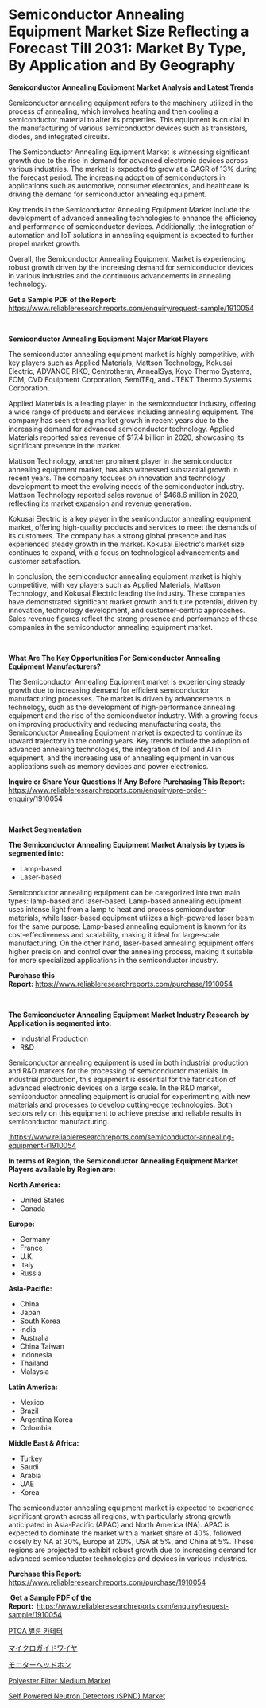 <p><h1>Semiconductor Annealing Equipment Market Size Reflecting a Forecast Till 2031: Market By Type, By Application and By Geography</h1></p><p><strong>Semiconductor Annealing Equipment Market Analysis and Latest Trends</strong></p>
<p><p>Semiconductor annealing equipment refers to the machinery utilized in the process of annealing, which involves heating and then cooling a semiconductor material to alter its properties. This equipment is crucial in the manufacturing of various semiconductor devices such as transistors, diodes, and integrated circuits.</p><p>The Semiconductor Annealing Equipment Market is witnessing significant growth due to the rise in demand for advanced electronic devices across various industries. The market is expected to grow at a CAGR of 13% during the forecast period. The increasing adoption of semiconductors in applications such as automotive, consumer electronics, and healthcare is driving the demand for semiconductor annealing equipment.</p><p>Key trends in the Semiconductor Annealing Equipment Market include the development of advanced annealing technologies to enhance the efficiency and performance of semiconductor devices. Additionally, the integration of automation and IoT solutions in annealing equipment is expected to further propel market growth.</p><p>Overall, the Semiconductor Annealing Equipment Market is experiencing robust growth driven by the increasing demand for semiconductor devices in various industries and the continuous advancements in annealing technology.</p></p>
<p><strong>Get a Sample PDF of the Report:&nbsp;</strong> <a href="https://www.reliableresearchreports.com/enquiry/request-sample/1910054">https://www.reliableresearchreports.com/enquiry/request-sample/1910054</a></p>
<p>&nbsp;</p>
<p><strong>Semiconductor Annealing Equipment Major Market Players</strong></p>
<p><p>The semiconductor annealing equipment market is highly competitive, with key players such as Applied Materials, Mattson Technology, Kokusai Electric, ADVANCE RIKO, Centrotherm, AnnealSys, Koyo Thermo Systems, ECM, CVD Equipment Corporation, SemiTEq, and JTEKT Thermo Systems Corporation.</p><p>Applied Materials is a leading player in the semiconductor industry, offering a wide range of products and services including annealing equipment. The company has seen strong market growth in recent years due to the increasing demand for advanced semiconductor technology. Applied Materials reported sales revenue of $17.4 billion in 2020, showcasing its significant presence in the market.</p><p>Mattson Technology, another prominent player in the semiconductor annealing equipment market, has also witnessed substantial growth in recent years. The company focuses on innovation and technology development to meet the evolving needs of the semiconductor industry. Mattson Technology reported sales revenue of $468.6 million in 2020, reflecting its market expansion and revenue generation.</p><p>Kokusai Electric is a key player in the semiconductor annealing equipment market, offering high-quality products and services to meet the demands of its customers. The company has a strong global presence and has experienced steady growth in the market. Kokusai Electric's market size continues to expand, with a focus on technological advancements and customer satisfaction.</p><p>In conclusion, the semiconductor annealing equipment market is highly competitive, with key players such as Applied Materials, Mattson Technology, and Kokusai Electric leading the industry. These companies have demonstrated significant market growth and future potential, driven by innovation, technology development, and customer-centric approaches. Sales revenue figures reflect the strong presence and performance of these companies in the semiconductor annealing equipment market.</p></p>
<p>&nbsp;</p>
<p><strong>What Are The Key Opportunities For Semiconductor Annealing Equipment Manufacturers?</strong></p>
<p><p>The Semiconductor Annealing Equipment market is experiencing steady growth due to increasing demand for efficient semiconductor manufacturing processes. The market is driven by advancements in technology, such as the development of high-performance annealing equipment and the rise of the semiconductor industry. With a growing focus on improving productivity and reducing manufacturing costs, the Semiconductor Annealing Equipment market is expected to continue its upward trajectory in the coming years. Key trends include the adoption of advanced annealing technologies, the integration of IoT and AI in equipment, and the increasing use of annealing equipment in various applications such as memory devices and power electronics.</p></p>
<p><strong>Inquire or Share Your Questions If Any Before Purchasing This Report:</strong> <a href="https://www.reliableresearchreports.com/enquiry/pre-order-enquiry/1910054">https://www.reliableresearchreports.com/enquiry/pre-order-enquiry/1910054</a></p>
<p>&nbsp;</p>
<p><strong>Market Segmentation</strong></p>
<p><strong>The Semiconductor Annealing Equipment Market Analysis by types is segmented into:</strong></p>
<p><ul><li>Lamp-based</li><li>Laser-based</li></ul></p>
<p><p>Semiconductor annealing equipment can be categorized into two main types: lamp-based and laser-based. Lamp-based annealing equipment uses intense light from a lamp to heat and process semiconductor materials, while laser-based equipment utilizes a high-powered laser beam for the same purpose. Lamp-based annealing equipment is known for its cost-effectiveness and scalability, making it ideal for large-scale manufacturing. On the other hand, laser-based annealing equipment offers higher precision and control over the annealing process, making it suitable for more specialized applications in the semiconductor industry.</p></p>
<p><strong>Purchase this Report:&nbsp;</strong><a href="https://www.reliableresearchreports.com/purchase/1910054">https://www.reliableresearchreports.com/purchase/1910054</a></p>
<p>&nbsp;</p>
<p><strong>The Semiconductor Annealing Equipment Market Industry Research by Application is segmented into:</strong></p>
<p><ul><li>Industrial Production</li><li>R&D</li></ul></p>
<p><p>Semiconductor annealing equipment is used in both industrial production and R&D markets for the processing of semiconductor materials. In industrial production, this equipment is essential for the fabrication of advanced electronic devices on a large scale. In the R&D market, semiconductor annealing equipment is crucial for experimenting with new materials and processes to develop cutting-edge technologies. Both sectors rely on this equipment to achieve precise and reliable results in semiconductor manufacturing.</p></p>
<p><a href="https://www.reliableresearchreports.com/semiconductor-annealing-equipment-r1910054">&nbsp;https://www.reliableresearchreports.com/semiconductor-annealing-equipment-r1910054</a></p>
<p><strong>In terms of Region, the Semiconductor Annealing Equipment Market Players available by Region are:</strong></p>
<p>
    <p> <strong> North America: </strong>
        <ul>
            <li>United States</li>
            <li>Canada</li>
        </ul>
        </p> 
    <p> <strong> Europe: </strong>
        <ul>
            <li>Germany</li>
            <li>France</li>
            <li>U.K.</li>
            <li>Italy</li>
            <li>Russia</li>
        </ul>
        </p> 
    <p> <strong> Asia-Pacific: </strong>
        <ul>
            <li>China</li>
            <li>Japan</li>
            <li>South Korea</li>
            <li>India</li>
            <li>Australia</li>
            <li>China Taiwan</li>
            <li>Indonesia</li>
            <li>Thailand</li>
            <li>Malaysia</li>
        </ul>
        </p> 
    <p> <strong> Latin America: </strong>
        <ul>
            <li>Mexico</li>
            <li>Brazil</li>
            <li>Argentina Korea</li>
            <li>Colombia</li>
        </ul>
        </p> 
    <p> <strong> Middle East & Africa: </strong>
        <ul>
            <li>Turkey</li>
            <li>Saudi</li>
            <li>Arabia</li>
            <li>UAE</li>
            <li>Korea</li>
        </ul>
    </p>
    </p>
<p><p>The semiconductor annealing equipment market is expected to experience significant growth across all regions, with particularly strong growth anticipated in Asia-Pacific (APAC) and North America (NA). APAC is expected to dominate the market with a market share of 40%, followed closely by NA at 30%, Europe at 20%, USA at 5%, and China at 5%. These regions are projected to exhibit robust growth due to increasing demand for advanced semiconductor technologies and devices in various industries.</p></p>
<p><strong>Purchase this Report: </strong><a href="https://www.reliableresearchreports.com/purchase/1910054">https://www.reliableresearchreports.com/purchase/1910054</a></p>
<p>&nbsp;<strong>Get a Sample PDF of the Report:&nbsp;&nbsp;</strong><a href="https://www.reliableresearchreports.com/enquiry/request-sample/1910054">https://www.reliableresearchreports.com/enquiry/request-sample/1910054</a></p>
<p><strong></strong></p>
<p><p><a href="https://medium.com/@nettieboyle67/ptca-%EB%B0%9C%EB%A1%A0-%EC%B9%B4%ED%85%8C%ED%84%B0-%EC%8B%9C%EC%9E%A5-%EA%B7%9C%EB%AA%A8%EC%99%80-%EC%8B%9C%EC%9E%A5-%EB%8F%99%ED%96%A5-%EC%99%84%EC%A0%84%ED%95%9C-%EC%82%B0%EC%97%85-%EA%B0%9C%EC%9A%94-2024-2031-02ff9c638640">PTCA 벌룬 카테터</a></p><p><a href="https://medium.com/@jonathandavies84/%E3%83%9E%E3%82%A4%E3%82%AF%E3%83%AD%E3%82%AC%E3%82%A4%E3%83%89%E3%83%AF%E3%82%A4%E3%83%A4%E3%83%BC%E3%81%AE%E5%B8%82%E5%A0%B4%E3%82%B7%E3%82%A7%E3%82%A2%E3%81%AE%E9%80%B2%E5%8C%96%E3%81%A8%E5%B8%82%E5%A0%B4%E6%88%90%E9%95%B7%E3%83%88%E3%83%AC%E3%83%B3%E3%83%89-2024%E5%B9%B4-2031%E5%B9%B4-864a90e0bc83">マイクロガイドワイヤ</a></p><p><a href="https://github.com/deonnorth8/Market-Research-Report-List-1/blob/main/207432444926.md">モニターヘッドホン</a></p><p><a href="https://issuu.com/reportprime-2/docs/polyester-filter-medium-market-size-2030.pptx">Polyester Filter Medium Market</a></p><p><a href="https://github.com/brenzgnarento/Market-Research-Report-List-2/blob/main/self-powered-neutron-detectors-spnd-market.md">Self Powered Neutron Detectors (SPND) Market</a></p></p>